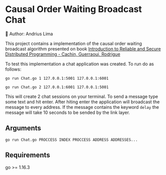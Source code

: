 # Causal Order Waiting Broadcast Chat

:beginner: Author: Andrius Lima

This project contains a implementation of the causal order waiting broadcast algorithm presented on book [Introduction to Reliable and Secure Distributed Programming - Cachin, Guerraoui, Rodrigue](https://www.springer.com/gp/book/9783642152597)

To test this implementation a chat application was created. To run do as follows:

`go run Chat.go 1 127.0.0.1:5001 127.0.0.1:6001`

`go run Chat.go 2 127.0.0.1:6001 127.0.0.1:5001`

This will create 2 chat sessions on your terminal. To send a message type some text and hit enter. After hiting enter the application will broadcast the message to every address.
If the message contains the keyword `delay` the message will take 10 seconds to be sended by the link layer.

## Arguments

`go run Chat.go PROCCESS INDEX PROCCESS ADDRESS ADDRESSES...`

## Requirements
go >= 1.16.3
